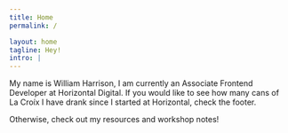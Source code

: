 ```yaml
---
title: Home
permalink: /

layout: home
tagline: Hey!
intro: |
---
```


  My name is William Harrison, I am currently an Associate Frontend Developer at Horizontal Digital. If you would like to see how many cans of La Croíx I have drank since I started at Horizontal, check the footer.

  Otherwise, check out my resources and workshop notes!